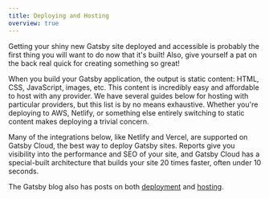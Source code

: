 ```yaml
---
title: Deploying and Hosting
overview: true
---
```


Getting your shiny new Gatsby site deployed and accessible is probably the first thing you will want to do now that it's built! Also, give yourself a pat on the back real quick for creating something so great!

When you build your Gatsby application, the output is static content: HTML, CSS, JavaScript, images, etc. This content is incredibly easy and affordable to host with any provider. We have several guides below for hosting with particular providers, but this list is by no means exhaustive. Whether you're deploying to AWS, Netlify, or something else entirely switching to static content makes deploying a trivial concern.

<CloudCallout>
  Many of the integrations below, like Netlify and Vercel, are supported on Gatsby Cloud, the best way to deploy Gatsby sites. Reports give you visibility into the performance and SEO of your site, and Gatsby Cloud has a special-built architecture that builds your site 20 times faster, often under 10 seconds.
</CloudCallout>
<GuideList slug={props.slug} />

The Gatsby blog also has posts on both [deployment](/blog/tags/deployment/) and [hosting](/blog/tags/hosting/).
